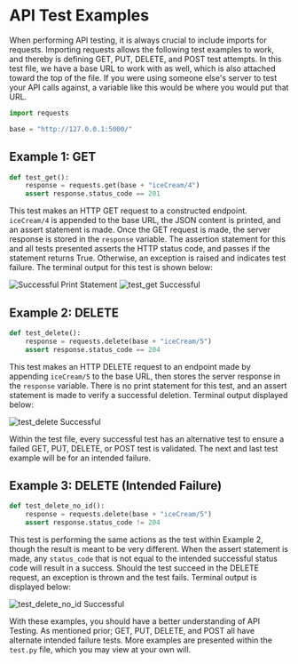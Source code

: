 # API Test Examples

When performing API testing, it is always crucial to include imports for requests. 
Importing requests allows the following test examples to work, and thereby is defining GET, PUT, DELETE, and POST test attempts.
In this test file, we have a base URL to work with as well, which is also attached toward the top of the file.
If you were using someone else's server to test your API calls against, a variable like this would be where you would put that URL.
```py
import requests

base = "http://127.0.0.1:5000/"
```
## Example 1: GET
```py
def test_get():
    response = requests.get(base + "iceCream/4")
    assert response.status_code == 201
```
This test makes an HTTP GET request to a constructed endpoint. 
`iceCream/4` is appended to the base URL, the JSON content is printed, and an assert statement is made.
Once the GET request is made, the server response is stored in the `response` variable. 
The assertion statement for this and all tests presented asserts the HTTP status code, and passes if the statement returns True.
Otherwise, an exception is raised and indicates test failure. The terminal output for this test is shown below:

![Successful Print Statement](https://i.imgur.com/X5yBKqA.png)
![test_get Successful](https://i.imgur.com/QnCPDNM.png)

## Example 2: DELETE
```py
def test_delete():
    response = requests.delete(base + "iceCream/5")
    assert response.status_code == 204
```
This test makes an HTTP DELETE request to an endpoint made by appending `iceCream/5` to the base URL, then stores the server response in the `response` variable. 
There is no print statement for this test, and an assert statement is made to verify a successful deletion. 
Terminal output displayed below:

![test_delete Successful](https://i.imgur.com/5l1Z9lo.png)

Within the test file, every successful test has an alternative test to ensure a failed GET, PUT, DELETE, or POST test is validated. 
The next and last test example will be for an intended failure.

## Example 3: DELETE (Intended Failure)
```py
def test_delete_no_id():
    response = requests.delete(base + "iceCream/5")
    assert response.status_code != 204
```
This test is performing the same actions as the test within Example 2, though the result is meant to be very different. 
When the assert statement is made, any `status_code` that is not equal to the intended successful status code will result in a success. 
Should the test succeed in the DELETE request, an exception is thrown and the test fails. Terminal output is displayed below:

![test_delete_no_id Successful](https://i.imgur.com/CYoOXQU.png)

With these examples, you should have a better understanding of API Testing. 
As mentioned prior; GET, PUT, DELETE, and POST all have alternate intended failure tests. 
More examples are presented within the `test.py` file, which you may view at your own will.